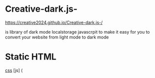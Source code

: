 # Creative-dark.js-
https://creative2024.github.io/Creative-dark.js-/
 
 is library of dark mode localstorage javascrpit to make it easy for you to convert your website from light mode to dark mode

# Static HTML
[css](<link rel="stylesheet" href="https://cdn.jsdelivr.net/gh/Creative2024/Creative-dark.js-@main/dome/assets/css/Creative-dark.min.css">) 
[js] (<script src="https://cdn.jsdelivr.net/gh/Creative2024/Creative-dark.js-@main/dome/assets/js/Creative-dark.min.js"> ) 

